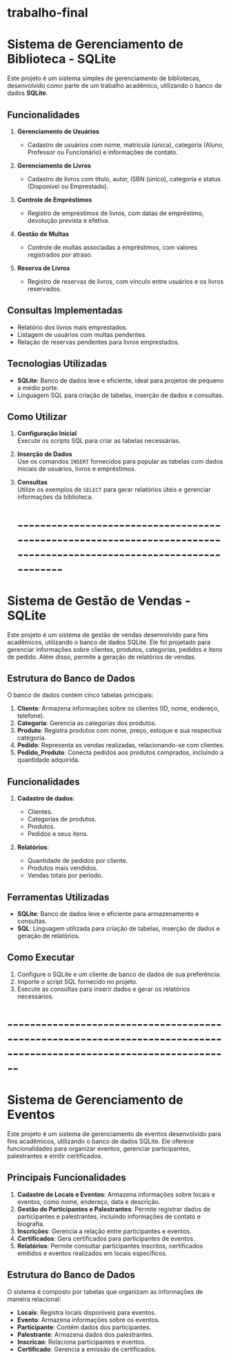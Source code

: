 # trabalho-final

# Sistema de Gerenciamento de Biblioteca - SQLite

Este projeto é um sistema simples de gerenciamento de bibliotecas, desenvolvido como parte de um trabalho acadêmico, utilizando o banco de dados **SQLite**.

## Funcionalidades

1. **Gerenciamento de Usuários**
   - Cadastro de usuários com nome, matrícula (única), categoria (Aluno, Professor ou Funcionário) e informações de contato.

2. **Gerenciamento de Livros**
   - Cadastro de livros com título, autor, ISBN (único), categoria e status (Disponível ou Emprestado).

3. **Controle de Empréstimos**
   - Registro de empréstimos de livros, com datas de empréstimo, devolução prevista e efetiva.

4. **Gestão de Multas**
   - Controle de multas associadas a empréstimos, com valores registrados por atraso.

5. **Reserva de Livros**
   - Registro de reservas de livros, com vínculo entre usuários e os livros reservados.

## Consultas Implementadas

- Relatório dos livros mais emprestados.
- Listagem de usuários com multas pendentes.
- Relação de reservas pendentes para livros emprestados.

## Tecnologias Utilizadas

- **SQLite**: Banco de dados leve e eficiente, ideal para projetos de pequeno a médio porte.
- Linguagem SQL para criação de tabelas, inserção de dados e consultas.

## Como Utilizar

1. **Configuração Inicial**  
   Execute os scripts SQL para criar as tabelas necessárias.

2. **Inserção de Dados**  
   Use os comandos `INSERT` fornecidos para popular as tabelas com dados iniciais de usuários, livros e empréstimos.

3. **Consultas**  
   Utilize os exemplos de `SELECT` para gerar relatórios úteis e gerenciar informações da biblioteca.

   # --------------------------------------------------------------------------------------------------------------------

# Sistema de Gestão de Vendas - SQLite

Este projeto é um sistema de gestão de vendas desenvolvido para fins acadêmicos, utilizando o banco de dados SQLite. Ele foi projetado para gerenciar informações sobre clientes, produtos, categorias, pedidos e itens de pedido. Além disso, permite a geração de relatórios de vendas.

## Estrutura do Banco de Dados

O banco de dados contém cinco tabelas principais:

1. **Cliente**: Armazena informações sobre os clientes (ID, nome, endereço, telefone).
2. **Categoria**: Gerencia as categorias dos produtos.
3. **Produto**: Registra produtos com nome, preço, estoque e sua respectiva categoria.
4. **Pedido**: Representa as vendas realizadas, relacionando-se com clientes.
5. **Pedido_Produto**: Conecta pedidos aos produtos comprados, incluindo a quantidade adquirida.

## Funcionalidades

1. **Cadastro de dados**:
   - Clientes.
   - Categorias de produtos.
   - Produtos.
   - Pedidos e seus itens.

2. **Relatórios**:
   - Quantidade de pedidos por cliente.
   - Produtos mais vendidos.
   - Vendas totais por período.

## Ferramentas Utilizadas

- **SQLite**: Banco de dados leve e eficiente para armazenamento e consultas.
- **SQL**: Linguagem utilizada para criação de tabelas, inserção de dados e geração de relatórios.

## Como Executar

1. Configure o SQLite e um cliente de banco de dados de sua preferência.
2. Importe o script SQL fornecido no projeto.
3. Execute as consultas para inserir dados e gerar os relatórios necessários.

 # --------------------------------------------------------------------------------------------------------------------

# Sistema de Gerenciamento de Eventos

Este projeto é um sistema de gerenciamento de eventos desenvolvido para fins acadêmicos, utilizando o banco de dados SQLite. Ele oferece funcionalidades para organizar eventos, gerenciar participantes, palestrantes e emitir certificados.

## Principais Funcionalidades

1. **Cadastro de Locais e Eventos**: Armazena informações sobre locais e eventos, como nome, endereço, data e descrição.
2. **Gestão de Participantes e Palestrantes**: Permite registrar dados de participantes e palestrantes, incluindo informações de contato e biografia.
3. **Inscrições**: Gerencia a relação entre participantes e eventos.
4. **Certificados**: Gera certificados para participantes de eventos.
5. **Relatórios**: Permite consultar participantes inscritos, certificados emitidos e eventos realizados em locais específicos.

## Estrutura do Banco de Dados

O sistema é composto por tabelas que organizam as informações de maneira relacional:
- **Locais**: Registra locais disponíveis para eventos.
- **Evento**: Armazena informações sobre os eventos.
- **Participante**: Contém dados dos participantes.
- **Palestrante**: Armazena dados dos palestrantes.
- **Inscricao**: Relaciona participantes e eventos.
- **Certificado**: Gerencia a emissão de certificados.

